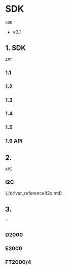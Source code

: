 # SDK

`SDK`

- v0.1

## 1. SDK

`API`

### 1.1 

### 1.2 

### 1.3 

### 1.4 

### 1.5 

### 1.6 API

## 2. 

`API`

### I2C

(./driver_reference/i2c.md)



## 3. 

``

### D2000

### E2000

### FT2000/4

